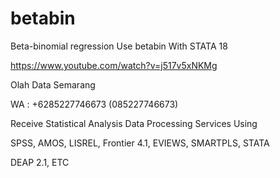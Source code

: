 # betabin
Beta-binomial regression Use betabin With STATA 18

https://www.youtube.com/watch?v=j517v5xNKMg

Olah Data Semarang

WA : +6285227746673 (085227746673)

Receive Statistical Analysis Data Processing Services Using

SPSS, AMOS, LISREL, Frontier 4.1, EVIEWS, SMARTPLS, STATA

DEAP 2.1, ETC
